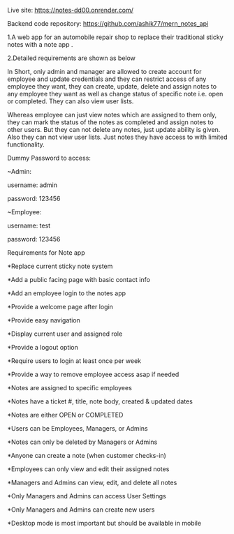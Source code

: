 Live site: https://notes-dd00.onrender.com/

Backend code repository: https://github.com/ashik77/mern_notes_api

1.A web app for an automobile repair shop to replace their traditional sticky notes with a note app .

2.Detailed requirements are shown as below

In Short, only admin and manager are allowed to create account for employee and update credentials and they can restrict access of any employee they want,
they can create, update, delete and assign notes to any employee they want as well as change status of specific note i.e. open or completed. They can also view user lists.

Whereas employee can just view notes which are assigned to them only, they can mark the status of the notes as completed and assign notes to other users. But they can not delete any notes, just update ability is given. Also they can not view user lists. Just notes they have access to with limited functionality.

Dummy Password to access:

~Admin:

  username: admin
  
  password: 123456
  
 ~Employee: 
 
  username: test
  
  password: 123456

Requirements for Note app

 *Replace current sticky note system
 
 *Add a public facing page with basic contact info
 
 *Add an employee login to the notes app
 
 *Provide a welcome page after login
 
 *Provide easy navigation
 
 *Display current user and assigned role
 
 *Provide a logout option
 
 *Require users to login at least once per week
 
 *Provide a way to remove employee access asap if needed
 
 *Notes are assigned to specific employees
 
 *Notes have a ticket #, title, note body, created & updated dates
 
 *Notes are either OPEN or COMPLETED
 
 *Users can be Employees, Managers, or Admins
 
 *Notes can only be deleted by Managers or Admins
 
 *Anyone can create a note (when customer checks-in)
 
 *Employees can only view and edit their assigned notes
 
 *Managers and Admins can view, edit, and delete all notes
 
 *Only Managers and Admins can access User Settings
 
 *Only Managers and Admins can create new users
 
 *Desktop mode is most important but should be available in mobile


